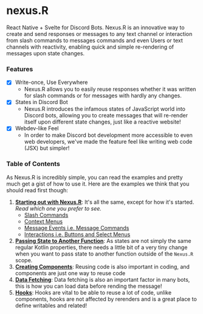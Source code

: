 # nexus.R

React Native + Svelte for Discord Bots. Nexus.R is an innovative way to create and send responses or messages
to any text channel or interaction from slash commands to messages commands and even Users or text channels 
with reactivity, enabling quick and simple re-rendering of messages upon state changes.

### Features
- [x] Write-once, Use Everywhere
  - Nexus.R allows you to easily reuse responses whether it was written for slash commands or 
  for messages with hardly any changes.
- [x] States in Discord Bot
  - Nexus.R introduces the infamous states of JavaScript world into Discord bots, allowing you to create 
  messages that will re-render itself upon different state changes, just like a reactive website!
- [x] Webdev-like  Feel
  - In order to make Discord bot development more accessible to even web developers, we've made the 
  feature feel like writing web code (JSX) but  simpler!

### Table  of Contents

As Nexus.R is incredibly simple, you can read the examples and pretty much get a gist of how to use it. Here 
are the examples we think that you should read first though:
1. [**Starting out with Nexus.R**](): It's all the same, except for how it's started. *Read which one you prefer to see.*
   - [Slash Commands](SlashCommand.kt)
   - [Context Menus](ContextMenu.kt)
   - [Message Events i.e. Message Commands](MessageEvent.kt)
   - [Interactions i.e. Buttons and Select  Menus](Interaction.kt)
2. [**Passing State to Another Function**](%5B1%5D_passing_state): As states are not simply the same regular Kotlin properties, there needs a
little bit of a very tiny change when you want to pass state to another function outside of the `Nexus.R` scope.
3. [**Creating Components**](%5B2%5D_components): Reusing code is also important in coding, and components are just one way to reuse code 
4. [**Data Fetching**](%5B3%5D_data_fetching/DataFetching.kt): Data fetching is also an important factor in many bots, this is how you can load data before rending the message!
5. [**Hooks**](%5B4%5D_hooks): Hooks are vital to be able to reuse a lot of code, unlike components, hooks are not affected by rerenders and is a great place to define writables and related!